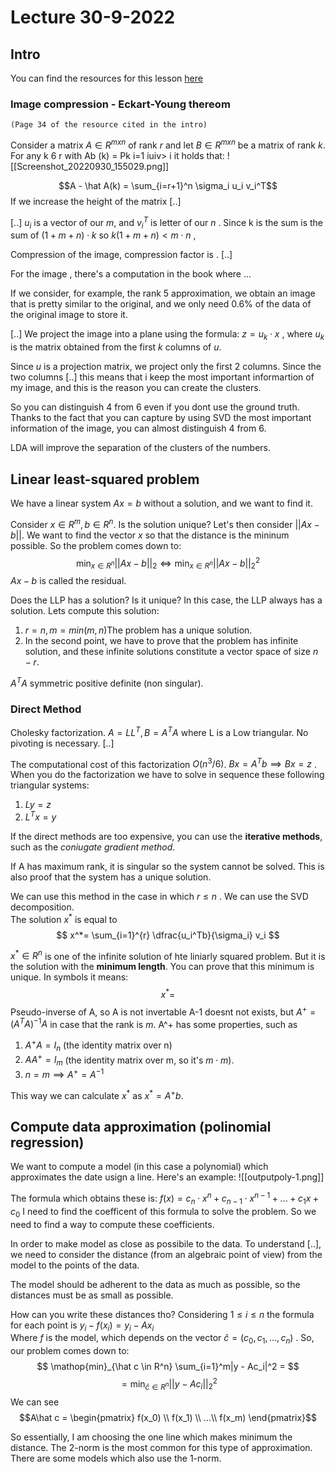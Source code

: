 # Lecture 30-9-2022
## Intro
You can find the resources for this lesson [here](https://virtuale.unibo.it/pluginfile.php/1390672/mod_resource/content/0/mml_ch4.pdf)


### Image compression - Eckart-Young thereom
`(Page 34 of the resource cited in the intro)`

Consider a matrix $A \in R ^{mxn}$ of rank $r$ and let  $B \in R ^{mxn}$ be a matrix of rank $k$. For any k 6 r with Ab (k) = Pk i=1 iuiv> i it holds that:
![[Screenshot_20220930_155029.png]]

$$A - \hat A(k) = \sum_{i=r+1}^n \sigma_i u_i v_i^T$$
If we increase the height of the matrix [..]

[..]
$u_i$ is a vector of our $m$, and $v_i^T$ is letter of our $n$ . 
Since k is the sum is the sum of $(1 + m + n)\cdot k$ so $k(1+m+n) < m \cdot n$ ,

Compression of the image, compression factor is . [..]

For the image , there's a computation in the book where ...

If we consider, for example, the rank 5 approximation, we obtain an image that is pretty similar to the original, and we only need 0.6% of the data of the original image to store it. 

[..]
We project the image into a plane using the formula:
$z = u_k \cdot x$ , where $u_k$ is the matrix obtained from the first $k$ columns of $u$. 

Since $u$ is a projection matrix, we project only the first 2 columns. Since the two columns [..] this means that i keep the most important informartion of my image, and this is the reason you can create the clusters. 

So you can distinguish 4 from 6 even if you dont use the ground truth. Thanks to the fact that you can capture by using SVD the most important information of the image, you can almost distinguish 4 from 6. 

LDA will improve the separation of the clusters of the numbers. 

## Linear least-squared problem
We have a linear system $Ax=b$  without a solution, and we want to find it.  

Consider $x \in R^m, b \in R^n$. Is the solution unique? Let's then consider $||Ax -b||$. We want to find the vector $x$ so that the distance is the mininum possible. 
So the problem comes down to:
$$ \mathop{min}_{x \in R^n} ||Ax - b||_2 \iff \mathop{min}_{x \in R^n} ||Ax - b||_2^2
$$
$Ax-b$ is called the residual. 

Does the LLP has a solution? Is it unique?
In this case, the LLP always has a solution. Lets compute this solution:

1. $r=n, m = min (m,n)$The problem has a unique solution.
2. In the second point, we have to prove that the problem has infinite solution, and these infinite solutions constitute a vector space of size $n - r$.

$A^TA$ symmetric positive definite (non singular). 

### Direct Method

Cholesky factorization. $A=LL^T, B=A^TA$ where L is a Low triangular.  No pivoting is necessary. [..]

The computational cost of this factorization $O(n^3 / 6)$.  $Bx=A^Tb \implies Bx=z$ .
When you do the factorization we have to solve in sequence these following triangular systems:
1. $Ly=z$
2. $L^Tx=y$

If the direct methods are too expensive, you can use the __iterative methods__, such as the _coniugate gradient method_.

If A has maximum rank, it is singular so the system cannot be solved. This is also proof that the system has a unique solution.

We can use this method in the case in which $r \le n$ . We can use the SVD decomposition.    
The solution $x^*$ is equal to
$$
x^*= \sum_{i=1}^{r} \dfrac{u_i^Tb}{\sigma_i} v_i
$$

$x^* \in R^n$ is one of the infinite solution of hte liniarly squared problem. But it is the solution with the **minimum length**. You can prove that this minimum is unique. In symbols it means:
$$
x^* = 
$$
Pseudo-inverse of A, so A is not invertable A-1 doesnt not exists, but $A^+=(A^TA)^{-1}A$  in case that the rank is $m$. 
A^+ has some properties, such as 
1. $A^+A = I_n$ (the identity matrix over n)
2. $AA^+ = I_m$ (the identity matrix over m, so it's $m \cdot m$).
3. $n=m \implies A^+ = A^{-1}$

This way we can calculate $x^*$  as $x^* = A^+b$.  


## Compute data approximation (polinomial regression)
We want to compute a model (in this case a polynomial) which approximates the date usign a line. 
Here's an example:
![[outputpoly-1.png]]

The formula which obtains these is:
$f(x) = c_n\cdot x^n + c_{n-1}\cdot x^{n-1} + ... + c_1x +c_0$
I need to find the coefficent of this formula to solve the problem. So we need to find a way to compute these coefficients. 

In order to make model as close as possibile to the data.
To understand [..], we need to consider the distance (from an algebraic point of view) from the model to the points of the data.

The model should be adherent to the data as much as possible, so the distances must be as small as possible. 

How can you write these distances tho?
Considering $1 \le i \le n$ the formula for each point is $y_i - f(x_i) = y_i -Ax_i$  
Where $f$ is the model, which depends on the vector $\hat c = (c_0, c_1, ..., c_n)$ .
So, our problem comes down to:
$$
\mathop{min}_{\hat c \in R^n} \sum_{i=1}^m|y - Ac_i|^2 = 
$$
$$
= \mathop{min}_{\hat c \in R^n} ||y - Ac_i||_2^2
$$
We can see 
$$A\hat c = \begin{pmatrix}  
f(x_0) \\  
f(x_1) \\
...\\
f(x_m)
\end{pmatrix}$$

So essentially, I am choosing the one line which makes minimum the distance. 
The 2-norm is the most common for this type of approximation. 
There are some models which also use the 1-norm.